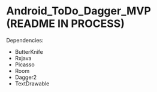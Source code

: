 # Android_ToDo_Dagger_MVP (README IN PROCESS)

Dependencies:
  - ButterKnife
  - Rxjava
  - Picasso
  - Room
  - Dagger2
  - TextDrawable
  
  
